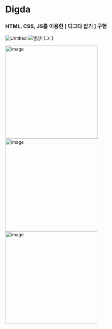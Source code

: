 # Digda
### HTML, CSS, JS를 이용한  [ 디그다 잡기 ] 구현

![Untitled](https://user-images.githubusercontent.com/78525973/161256278-c87a8b8e-ab39-4484-a855-50ecdaa47e74.png)
![헬창디그다](https://user-images.githubusercontent.com/78525973/161260405-891ae6c8-3572-48d4-979f-0c47bd76de47.png)


<img width="292" alt="image" src="https://user-images.githubusercontent.com/78525973/161259821-8a9d9261-55b3-4657-a7db-4fa54234f1d4.png">


<img width="290" alt="image" src="https://user-images.githubusercontent.com/78525973/161260015-d79dc4d7-d9a5-41e1-a73e-d6018cbaf903.png">
<img width="290" alt="image" src="https://user-images.githubusercontent.com/78525973/161260183-dda52172-44f8-45af-979c-90866a9cfc5d.png">

